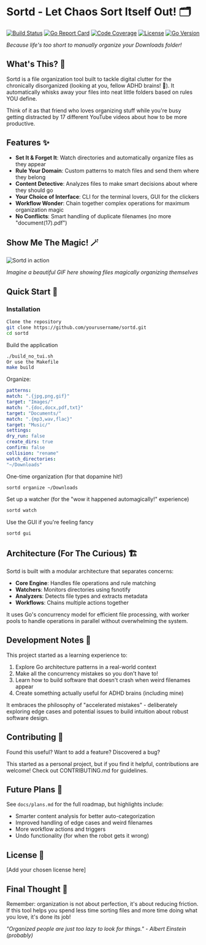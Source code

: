 # Sortd - Let Chaos Sort Itself Out! 🗂️

[![Build Status](https://img.shields.io/github/workflow/status/yourusername/sortd/Go)](https://github.com/yourusername/sortd/actions)
[![Go Report Card](https://goreportcard.com/badge/github.com/yourusername/sortd)](https://goreportcard.com/report/github.com/yourusername/sortd)
[![Code Coverage](https://img.shields.io/codecov/c/github/yourusername/sortd)](https://codecov.io/gh/yourusername/sortd)
[![License](https://img.shields.io/github/license/yourusername/sortd)](LICENSE)
[![Go Version](https://img.shields.io/github/go-mod/go-version/yourusername/sortd)](go.mod)

*Because life's too short to manually organize your Downloads folder!*

</div>

## What's This? 🤔

Sortd is a file organization tool built to tackle digital clutter for the chronically disorganized (looking at you, fellow ADHD brains! 👋). It automatically whisks away your files into neat little folders based on rules YOU define.

Think of it as that friend who loves organizing stuff while you're busy getting distracted by 17 different YouTube videos about how to be more productive.

## Features ✨

- **Set It & Forget It**: Watch directories and automatically organize files as they appear
- **Rule Your Domain**: Custom patterns to match files and send them where they belong
- **Content Detective**: Analyzes files to make smart decisions about where they should go
- **Your Choice of Interface**: CLI for the terminal lovers, GUI for the clickers
- **Workflow Wonder**: Chain together complex operations for maximum organization magic
- **No Conflicts**: Smart handling of duplicate filenames (no more "document(17).pdf")

## Show Me The Magic! 🪄

![Sortd in action](https://raw.githubusercontent.com/yourusername/sortd/main/docs/demo.gif)

*Imagine a beautiful GIF here showing files magically organizing themselves*

## Quick Start 🚀

### Installation

```bash
Clone the repository
git clone https://github.com/yourusername/sortd.git
cd sortd
```

Build the application
```bash
./build_no_tui.sh
Or use the Makefile
make build
```

Organize:
```yaml
patterns:
match: ".{jpg,png,gif}"
target: "Images/"
match: ".{doc,docx,pdf,txt}"
target: "Documents/"
match: ".{mp3,wav,flac}"
target: "Music/"
settings:
dry_run: false
create_dirs: true
confirm: false
collision: "rename"
watch_directories:
"~/Downloads"
```

One-time organization (for that dopamine hit!)
```bash
sortd organize ~/Downloads
```

Set up a watcher (for the "wow it happened automagically!" experience)
```bash
sortd watch
```

Use the GUI if you're feeling fancy
```bash
sortd gui
```

## Architecture (For The Curious) 🏗️

Sortd is built with a modular architecture that separates concerns:

- **Core Engine**: Handles file operations and rule matching
- **Watchers**: Monitors directories using fsnotify
- **Analyzers**: Detects file types and extracts metadata
- **Workflows**: Chains multiple actions together

It uses Go's concurrency model for efficient file processing, with worker pools to handle operations in parallel without overwhelming the system.

## Development Notes 🧪

This project started as a learning experience to:

1. Explore Go architecture patterns in a real-world context
2. Make all the concurrency mistakes so you don't have to!
3. Learn how to build software that doesn't crash when weird filenames appear
4. Create something actually useful for ADHD brains (including mine)

It embraces the philosophy of "accelerated mistakes" - deliberately exploring edge cases and potential issues to build intuition about robust software design.

## Contributing 🤝

Found this useful? Want to add a feature? Discovered a bug?

This started as a personal project, but if you find it helpful, contributions are welcome! Check out CONTRIBUTING.md for guidelines.

## Future Plans 🔮

See `docs/plans.md` for the full roadmap, but highlights include:

- Smarter content analysis for better auto-categorization
- Improved handling of edge cases and weird filenames
- More workflow actions and triggers
- Undo functionality (for when the robot gets it wrong)

## License 📝

[Add your chosen license here]

## Final Thought 💭

Remember: organization is not about perfection, it's about reducing friction. If this tool helps you spend less time sorting files and more time doing what you love, it's done its job!

*"Organized people are just too lazy to look for things." - Albert Einstein (probably)*

